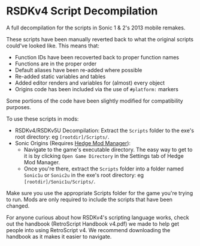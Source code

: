 # RSDKv4 Script Decompilation

A full decompilation for the scripts in Sonic 1 & 2's 2013 mobile remakes.

These scripts have been manually reverted back to what the original scripts could've looked like. This means that:
* Function IDs have been recoverted back to proper function names
* Functions are in the proper order
* Default aliases have been re-added where possible
* Re-added static variables and tables
* Added editor renders and variables for (almost) every object
* Origins code has been included via the use of `#platform:` markers

Some portions of the code have been slightly modified for compatibility purposes.

To use these scripts in mods:
* RSDKv4/RSDKv5U Decompilation: Extract the `Scripts` folder to the exe's root directory: eg `[rootdir]/Scripts/`.
* Sonic Origins (Requires [Hedge Mod Manager](https://github.com/thesupersonic16/HedgeModManager)):
  * Navigate to the game's executable directory. The easy way to get to it is by clicking `Open Game Directory` in the Settings tab of Hedge Mod Manager.
  * Once you're there, extract the `Scripts` folder into a folder named `Sonic1u` or `Sonic2u` in the exe's root directory: eg `[rootdir]/Sonic1u/Scripts/`.

Make sure you use the appropriate Scripts folder for the game you're trying to run.
Mods are only required to include the scripts that have been changed.

For anyone curious about how RSDKv4's scripting language works, check out the handbook (RetroScript Handbook v4.pdf) we made to help get people into using RetroScript v4. We recommend downloading the handbook as it makes it easier to navigate.
